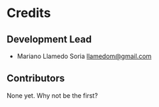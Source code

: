 # Credits

## Development Lead

* Mariano Llamedo Soria <llamedom@gmail.com>

## Contributors

None yet. Why not be the first?

